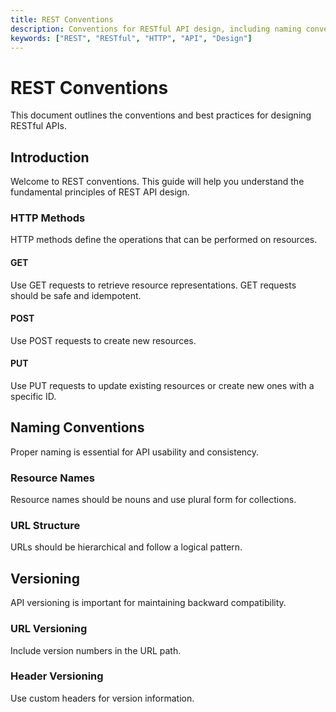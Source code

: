 ```yaml
---
title: REST Conventions
description: Conventions for RESTful API design, including naming conventions, versioning conventions, and best practices.
keywords: ["REST", "RESTful", "HTTP", "API", "Design"]
---
```


# REST Conventions

This document outlines the conventions and best practices for designing RESTful APIs.

## Introduction

Welcome to REST conventions. This guide will help you understand the fundamental principles of REST API design.

### HTTP Methods

HTTP methods define the operations that can be performed on resources.

#### GET

Use GET requests to retrieve resource representations. GET requests should be safe and idempotent.

#### POST

Use POST requests to create new resources.

#### PUT

Use PUT requests to update existing resources or create new ones with a specific ID.

## Naming Conventions

Proper naming is essential for API usability and consistency.

### Resource Names

Resource names should be nouns and use plural form for collections.

### URL Structure

URLs should be hierarchical and follow a logical pattern.

## Versioning

API versioning is important for maintaining backward compatibility.

### URL Versioning

Include version numbers in the URL path.

### Header Versioning

Use custom headers for version information.